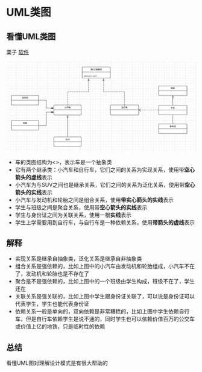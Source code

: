 # UML类图

## 看懂UML类图

栗子 [软件][1]

![](./uml.jpeg)

* 车的类图结构为<<abstract>>，表示车是一个抽象类
* 它有两个继承类：小汽车和自行车，它们之间的关系为实现关系，使用带**空心箭头的虚线**表示
* 小汽车为与SUV之间也是继承关系，它们之间的关系为泛化关系，使用带**空心箭头的实线**表示
* 小汽车与发动机和轮胎之间是组合关系，使用**带实心箭头的实线**表示
* 学生与班级之间是聚合关系，使用带**空心箭头的实线**表示
* 学生与身份证之间为关联关系，使用一根**实线**表示
* 学生上学需要用到自行车，与自行车是一种依赖关系，使用**带箭头的虚线**表示

## 解释

* 实现关系是继承自抽象类，泛化关系是继承自非抽象类
* 组合关系是强依赖的，比如上图中的小汽车由发动机和轮胎组成，小汽车不在了，发动机和轮胎也是不存在了
* 聚合是不是强依赖的，比如上图中的一个班级由学生构成，班级不在了，学生还在
* 关联关系是强关联的，比如上图中学生跟身份证关联了，可以说是身份证可以代表学生，学生也能代表身份证
* 依赖关系一般是单向的，双向依赖是非常糟糕的，比如上图中学生依赖自行车，但是自行车依赖学生是说不通的，同时学生也可以依赖价值百万的公交车或价值上亿的地铁，只是临时性的依赖

## 总结

看懂UML图对理解设计模式是有很大帮助的

[1]:https://www.processon.com/diagrams
